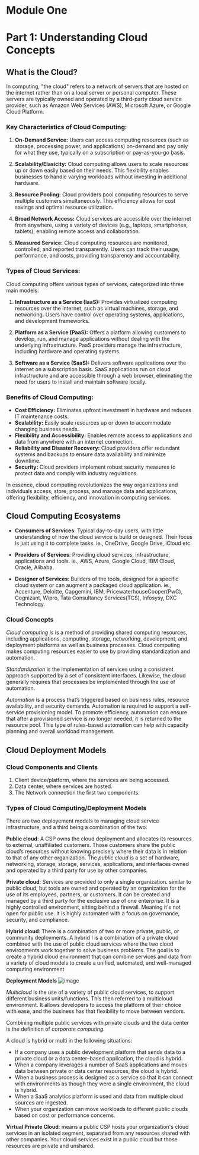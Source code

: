 # Module One
# Part 1: Understanding Cloud Concepts

## What is the Cloud?

In computing, "the cloud" refers to a network of servers that are hosted on the internet rather than on a local server or personal computer. These servers are typically owned and operated by a third-party cloud service provider, such as Amazon Web Services (AWS), Microsoft Azure, or Google Cloud Platform.

### Key Characteristics of Cloud Computing:

1. **On-Demand Service:** Users can access computing resources (such as storage, processing power, and applications) on-demand and pay only for what they use, typically on a subscription or pay-as-you-go basis.

2. **Scalability/Elasicity:** Cloud computing allows users to scale resources up or down easily based on their needs. This flexibility enables businesses to handle varying workloads without investing in additional hardware.

3. **Resource Pooling:** Cloud providers pool computing resources to serve multiple customers simultaneously. This efficiency allows for cost savings and optimal resource utilization.

4. **Broad Network Access:** Cloud services are accessible over the internet from anywhere, using a variety of devices (e.g., laptops, smartphones, tablets), enabling remote access and collaboration.

5. **Measured Service:** Cloud computing resources are monitored, controlled, and reported transparently. Users can track their usage, performance, and costs, providing transparency and accountability.

### Types of Cloud Services:

Cloud computing offers various types of services, categorized into three main models:

1. **Infrastructure as a Service (IaaS):** Provides virtualized computing resources over the internet, such as virtual machines, storage, and networking. Users have control over operating systems, applications, and development frameworks.

2. **Platform as a Service (PaaS):** Offers a platform allowing customers to develop, run, and manage applications without dealing with the underlying infrastructure. PaaS providers manage the infrastructure, including hardware and operating systems.

3. **Software as a Service (SaaS):** Delivers software applications over the internet on a subscription basis. SaaS applications run on cloud infrastructure and are accessible through a web browser, eliminating the need for users to install and maintain software locally.

### Benefits of Cloud Computing:

- **Cost Efficiency:** Eliminates upfront investment in hardware and reduces IT maintenance costs.
- **Scalability:** Easily scale resources up or down to accommodate changing business needs.
- **Flexibility and Accessibility:** Enables remote access to applications and data from anywhere with an internet connection.
- **Reliability and Disaster Recovery:** Cloud providers offer redundant systems and backups to ensure data availability and minimize downtime.
- **Security:** Cloud providers implement robust security measures to protect data and comply with industry regulations.

In essence, cloud computing revolutionizes the way organizations and individuals access, store, process, and manage data and applications, offering flexibility, efficiency, and innovation in computing services.

## Cloud Computing Ecosystems

- **Consumers of Services**: Typical day-to-day users, with little understanding of how the cloud service is build or designed. Their focus is just using it to complete tasks. ie., OneDrive, Google Drive, iCloud etc.

- **Providers of Services**: Providing cloud services, infrastructure, applications and tools. ie., AWS, Azure, Google Cloud, IBM Cloud, Oracle, Alibaba.

- **Designer of Services**: Builders of the tools, designed for a specific cloud system or can augment a packaged cloud application. ie., Accenture, Deloitte, Capgemini, IBM, PricewaterhouseCooper(PwC), Cognizant, Wipro, Tata Consultancy Services(TCS), Infosysy, DXC Technology.

### Cloud Concepts

_Cloud computing is_ is a method of providing shared computing resources, including applications, computing, storage, networking, development, and deployment platforms as well as business processes. Cloud computing makes computing resources easier to use by providing standardization and automation.

_Standardization_ is the implementation of services using a consistent approach supported by a set of consistent interfaces. Likewise, the cloud generally requires that processes be implemented through the use of automation.

_Automation_ is a process that’s triggered based on business rules, resource availability, and security demands. Automation is required to support a self-service provisioning model. To promote efficiency, automation can ensure that after a provisioned service is no longer needed, it is returned to the resource pool. This type of rules-based automation can help with capacity planning and overall workload management.

## Cloud Deployment Models

### Cloud Components and Clients
1. Client device/platform, where the services are being accessed.
2. Data center, where services are hosted.
3. The Network connection the first two components.

### Types of Cloud Computing/Deployment Models
There are two deployement models to managing cloud service infrastructure, and a third being a combination of the two:

**Public cloud**:  A CSP owns the cloud deployment and allocates its resources to external, unaffiliated customers. Those customers share the public cloud’s resources without knowing precisely where their data is in relation to that of any other organization. The _public cloud_ is a set of hardware, networking, storage, storage, services, applications, and interfaces owned and operated by a third party for use by other companies.

**Private cloud**:  Services are provided to only a single organization. similar to public cloud, but tools are owned and operated by an organization for the use of its employees, partners, or customers. It can be created and managed by a third party for the exclusive use of one enterprise. It is a highly controlled environment, sitting behind a firewall. Meaning it's not open for public use. It is highly automated with a focus on governance, security, and compliance.

**Hybrid cloud**:  There is a combination of two or more private, public, or community deployments. A hybrid I is a combination of a private cloud combined with the use of public cloud services where the two cloud environments work together to solve business problems. The goal is to create a hybrid cloud environment that can combine services and data from a variety of cloud models to create a unified, automated, and well-managed computing environment

**Deployment Models**
![image](https://github.com/sikmat/Cloud-Computing/assets/111583727/c3524f83-3634-442f-bb90-15bb871bf104)

_Multicloud_ is the use of a variety of public cloud services, to support different business units/functions. This then referred to a multicloud environment. It allows developers to access the platform of their choice with ease, and the business has that flexibility to move between vendors.

Combining multiple public services with private clouds and the data center is the definition of _corporate computing_.

A cloud is hybrid or multi in the following situations:

- If a company uses a public development platform that sends data to a private cloud or a data center–based application, the cloud is hybrid.
- When a company leverages a number of SaaS applications and moves data between private or data center resources, the cloud is hybrid.
- When a business process is designed as a service so that it can connect with environments as though they were a single environment, the cloud is hybrid.
- When a SaaS analytics platform is used and data from multiple cloud sources are ingested.
- When your organization can move workloads to different public clouds based on cost or performance concerns.

**Virtual Private Cloud**: means a public CSP hosts your organization's cloud services in an isolated segment, separated from any resources shared with other companies. Your cloud services exist in a public cloud but those resources are private and unshared.










